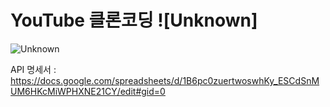 # YouTube 클론코딩 ![Unknown]
![Unknown](https://github.com/NKLCBJoin/oh_OOTD/assets/114370871/b2b9f620-522e-4df7-87f8-b0f00eaa6935)



API 명세서 : https://docs.google.com/spreadsheets/d/1B6pc0zuertwoswhKy_ESCdSnMUM6HKcMiWPHXNE21CY/edit#gid=0


